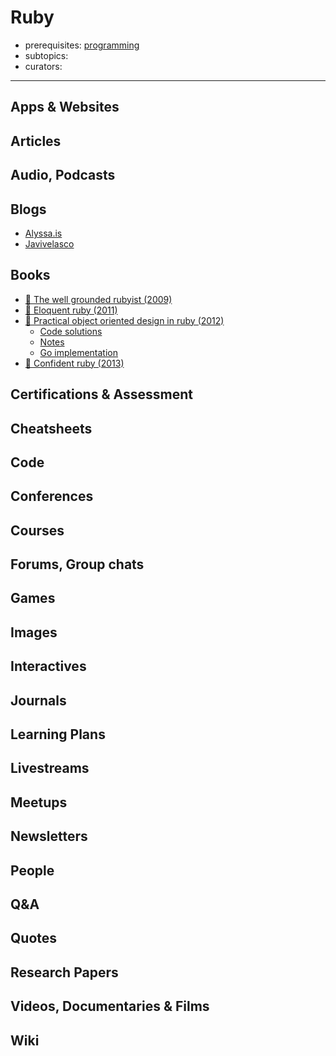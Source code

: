# Ruby

- prerequisites: [programming](programming.md)
- subtopics:
- curators:

------

## Apps & Websites

## Articles

## Audio, Podcasts

## Blogs

- [Alyssa.is](https://alyssa.is/)
- [Javivelasco](http://javivelasco.com/blog/)

## Books

- [📕 The well grounded rubyist (2009)](http://www.goodreads.com/book/show/3892688-the-well-grounded-rubyist)
- [📕 Eloquent ruby (2011)](http://www.goodreads.com/book/show/9364729-eloquent-ruby)
- [📕 Practical object oriented design in ruby (2012)](http://www.goodreads.com/book/show/13507787-practical-object-oriented-design-in-ruby)
  - [Code solutions](https://github.com/skmetz/poodr)
  - [Notes](https://github.com/jordanpoulton/practical_object_oriented_design_in_ruby)
  - [Go implementation](https://github.com/nathany/go-poodr)
- [📕 Confident ruby (2013)](http://www.goodreads.com/book/show/15847933-confident-ruby)


## Certifications & Assessment

## Cheatsheets

## Code

## Conferences

## Courses

## Forums, Group chats

## Games

## Images

## Interactives

## Journals

## Learning Plans

## Livestreams

## Meetups

## Newsletters

## People

## Q&A

## Quotes

## Research Papers

## Videos, Documentaries & Films

## Wiki
